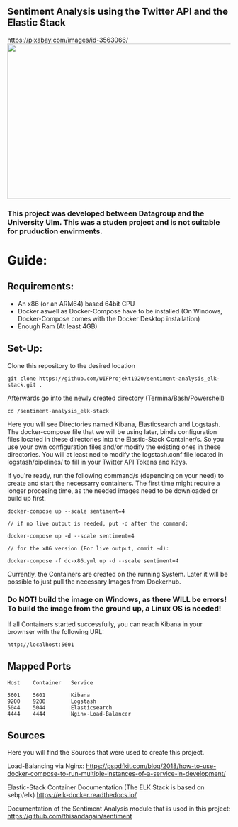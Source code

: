 ## Sentiment Analysis using the Twitter API and the Elastic Stack

https://pixabay.com/images/id-3563066/
<img align="center" width="850" height="350" src="https://cdn.pixabay.com/photo/2018/07/26/08/31/woman-3563066_1280.jpg">

### This project was developed between Datagroup and the University Ulm. This was a studen project and is not suitable for pruduction envirments. 
# Guide:

## Requirements:
  - An x86 (or an ARM64) based 64bit CPU
  - Docker aswell as Docker-Compose have to be installed (On Windows, Docker-Compose comes with the Docker Desktop installation)
  - Enough Ram (At least 4GB)
  
## Set-Up:
Clone this repository to the desired location 
```
git clone https://github.com/WIFProjekt1920/sentiment-analysis_elk-stack.git .
```

Afterwards go into the newly created directory (Termina/Bash/Powershell)
```
cd /sentiment-analysis_elk-stack
```

Here you will see Directories named Kibana, Elasticsearch and Logstash. The docker-compose file that we will be using later, binds configuration files located in these directories into the Elastic-Stack Container/s. So you use your own configuration files and/or modify the existing ones in these directories.
You will at least ned to modify the logstash.conf file located in logstash/pipelines/ to fill in your Twitter API Tokens and Keys.

If you're ready, run the following command/s (depending on your need) to create and start the necessarry containers.
The first time might require a longer procesing time, as the needed images need to be downloaded or build up first.
```
docker-compose up --scale sentiment=4 

// if no live output is needed, put -d after the command:

docker-compose up -d --scale sentiment=4

// for the x86 version (For live output, ommit -d):

docker-compose -f dc-x86.yml up -d --scale sentiment=4
```

Currently, the Containers are created on the running System. Later it will be possible to just pull the necessary Images from Dockerhub.

### Do NOT! build the image on Windows, as there WILL be errors! To build the image from the ground up, a Linux OS is needed!

If all Containers started successfully, you can reach Kibana in your brownser with the following URL:
```
http://localhost:5601
```

## Mapped Ports
```
Host    Container   Service

5601    5601        Kibana
9200    9200        Logstash
5044    5044        Elasticsearch
4444    4444        Nginx-Load-Balancer
```

## Sources
Here you will find the Sources that were used to create this project.

Load-Balancing via Nginx:
https://pspdfkit.com/blog/2018/how-to-use-docker-compose-to-run-multiple-instances-of-a-service-in-development/

Elastic-Stack Container Documentation (The ELK Stack is based on sebp/elk)
https://elk-docker.readthedocs.io/

Documentation of the Sentiment Analysis module that is used in this project:
https://github.com/thisandagain/sentiment

